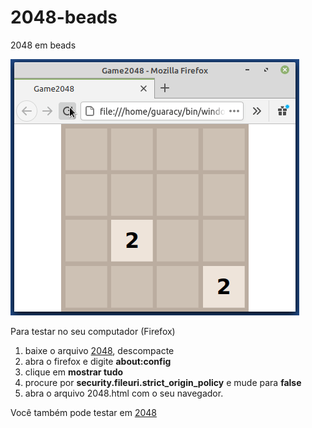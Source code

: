 # 2048-beads
2048 em beads

![2048](assets/2048.gif)

Para testar no seu computador (Firefox)

1. baixe o arquivo [2048](https://github.com/guaracy/2048-beads/releases/download/v1.0-RC/2048.zip), descompacte
2. abra o firefox e digite **about:config**
3. clique em **mostrar tudo** 
4. procure por **security.fileuri.strict_origin_policy** e mude para **false**
5. abra o arquivo 2048.html com o seu navegador.

Você também pode testar em [2048](https://guaracy.github.io/beads/sites/2048/2048.html)
